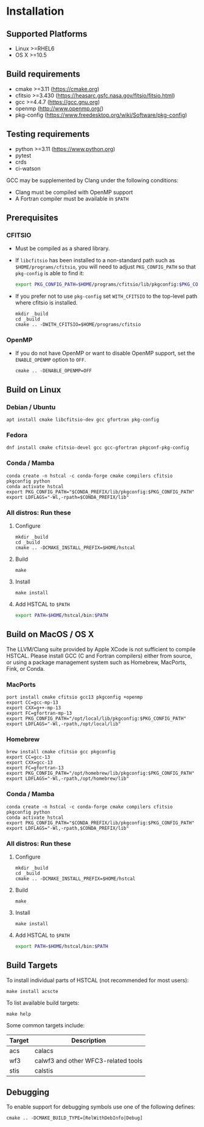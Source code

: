 # Installation

## Supported Platforms

- Linux >=RHEL6
- OS X >=10.5


## Build requirements

- cmake >=3.11 (https://cmake.org)
- cfitsio >=3.430 (https://heasarc.gsfc.nasa.gov/fitsio/fitsio.html)
- gcc >=4.4.7 (https://gcc.gnu.org)
- openmp (http://www.openmp.org/)
- pkg-config (https://www.freedesktop.org/wiki/Software/pkg-config)

## Testing requirements

- python >=3.11 (https://www.python.org)
- pytest
- crds
- ci-watson

GCC may be supplemented by Clang under the following conditions:

- Clang must be compiled with OpenMP support
- A Fortran compiler must be available in `$PATH`


## Prerequisites


### CFITSIO

- Must be compiled as a shared library.

- If `libcfitsio` has been installed to a non-standard path such as `$HOME/programs/cfitsio`, you will need to adjust `PKG_CONFIG_PATH` so that `pkg-config` is able to find it:

    ```bash
    export PKG_CONFIG_PATH=$HOME/programs/cfitsio/lib/pkgconfig:$PKG_CONFIG_PATH
    ```

- If you prefer not to use `pkg-config` set `WITH_CFITSIO` to the top-level path where cfitsio is installed.

    ```
    mkdir _build
    cd _build
    cmake .. -DWITH_CFITSIO=$HOME/programs/cfitsio
    ```

### OpenMP

- If you do not have OpenMP or want to disable OpenMP support, set the `ENABLE_OPENMP` option to `OFF`.

    ```
    cmake .. -DENABLE_OPENMP=OFF
    ```


## Build on Linux

### Debian / Ubuntu

```
apt install cmake libcfitsio-dev gcc gfortran pkg-config
```

### Fedora

```
dnf install cmake cfitsio-devel gcc gcc-gfortran pkgconf-pkg-config
```

### Conda / Mamba

```
conda create -n hstcal -c conda-forge cmake compilers cfitsio pkgconfig python
conda activate hstcal
export PKG_CONFIG_PATH="$CONDA_PREFIX/lib/pkgconfig:$PKG_CONFIG_PATH"
export LDFLAGS="-Wl,-rpath=$CONDA_PREFIX/lib"
```

### All distros: Run these

1. Configure

    ```
    mkdir _build
    cd _build
    cmake .. -DCMAKE_INSTALL_PREFIX=$HOME/hstcal
    ```

2. Build

    ```
    make
    ```

3. Install

    ```
    make install
    ```

4. Add HSTCAL to `$PATH`

    ```bash
    export PATH=$HOME/hstcal/bin:$PATH
    ```

## Build on MacOS / OS X

The LLVM/Clang suite provided by Apple XCode is not sufficient to compile HSTCAL. Please install GCC (C and Fortran compilers) either from source, or using a package management system such as Homebrew, MacPorts, Fink, or Conda.


### MacPorts

```
port install cmake cfitsio gcc13 pkgconfig +openmp
export CC=gcc-mp-13
export CXX=g++-mp-13
export FC=gfortran-mp-13
export PKG_CONFIG_PATH="/opt/local/lib/pkgconfig:$PKG_CONFIG_PATH"
export LDFLAGS="-Wl,-rpath,/opt/local/lib"
```

### Homebrew

```
brew install cmake cfitsio gcc pkgconfig
export CC=gcc-13
export CXX=gcc-13
export FC=gfortran-13
export PKG_CONFIG_PATH="/opt/homebrew/lib/pkgconfig:$PKG_CONFIG_PATH"
export LDFLAGS="-Wl,-rpath,/opt/homebrew/lib"
```

### Conda / Mamba

```
conda create -n hstcal -c conda-forge cmake compilers cfitsio pkgconfig python
conda activate hstcal
export PKG_CONFIG_PATH="$CONDA_PREFIX/lib/pkgconfig:$PKG_CONFIG_PATH"
export LDFLAGS="-Wl,-rpath,$CONDA_PREFIX/lib"
```

### All distros: Run these

1. Configure

    ```
    mkdir _build
    cd _build
    cmake .. -DCMAKE_INSTALL_PREFIX=$HOME/hstcal
    ```

2. Build

    ```
    make
    ```

3. Install

    ```
    make install
    ```

4. Add HSTCAL to `$PATH`

    ```bash
    export PATH=$HOME/hstcal/bin:$PATH
    ```


## Build Targets

To install individual parts of HSTCAL (not recommended for most users):

```
make install acscte
```

To list available build targets:

```
make help
```

Some common targets include:

Target | Description
-------|------------
acs    | calacs
wf3    | calwf3 and other WFC3-related tools
stis   | calstis


## Debugging

To enable support for debugging symbols use one of the following defines:

```
cmake .. -DCMAKE_BUILD_TYPE=[RelWithDebInfo|Debug]
```

